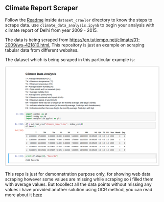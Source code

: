 ## Climate Report Scraper

Follow the [Readme](dataset_crawler/Readme.md) inside ``dataset_crawler`` directory to know the steps to scrape data. use ``climate_data_analysis.ipynb`` to begin your analysis with climate report of Delhi from year 2009 - 2015.

The data is being scraped from https://en.tutiempo.net/climate/01-2009/ws-421810.html, This repository is just an example on scraping tabular data from different websites.

The dataset which is being scraped in this particular example is:

![](dataset_crawler/Screenshot.png)

This repo is just for demonnstration purpose only, for showing web data scraping however some values are missing while scraping so i filled them with average values. But tocollect all the data points without missing any values i have provided another solution using OCR method, you can read more about it [here](selenium_crawler/Readme.md)
